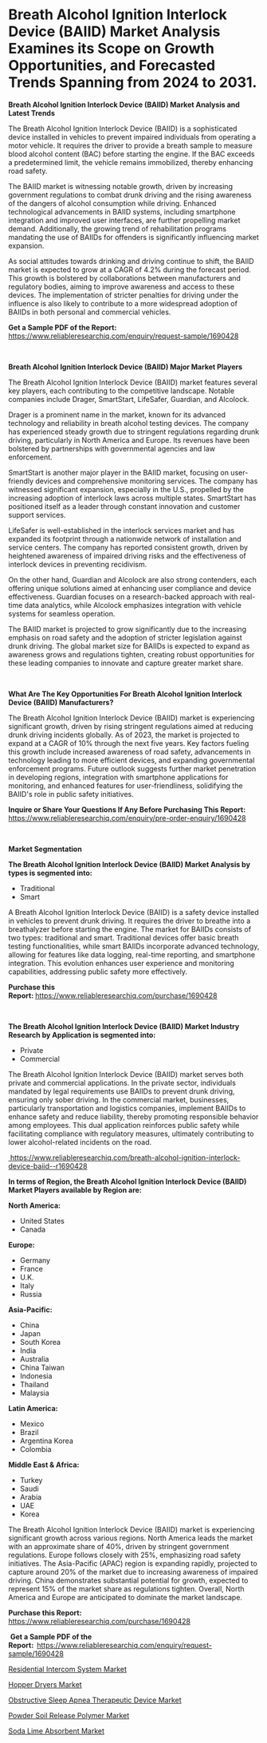 <p><h1>Breath Alcohol Ignition Interlock Device (BAIID) Market Analysis Examines its Scope on Growth Opportunities, and Forecasted Trends Spanning from 2024 to 2031.</h1></p><p><strong>Breath Alcohol Ignition Interlock Device (BAIID) Market Analysis and Latest Trends</strong></p>
<p><p>The Breath Alcohol Ignition Interlock Device (BAIID) is a sophisticated device installed in vehicles to prevent impaired individuals from operating a motor vehicle. It requires the driver to provide a breath sample to measure blood alcohol content (BAC) before starting the engine. If the BAC exceeds a predetermined limit, the vehicle remains immobilized, thereby enhancing road safety.</p><p>The BAIID market is witnessing notable growth, driven by increasing government regulations to combat drunk driving and the rising awareness of the dangers of alcohol consumption while driving. Enhanced technological advancements in BAIID systems, including smartphone integration and improved user interfaces, are further propelling market demand. Additionally, the growing trend of rehabilitation programs mandating the use of BAIIDs for offenders is significantly influencing market expansion.</p><p>As social attitudes towards drinking and driving continue to shift, the BAIID market is expected to grow at a CAGR of 4.2% during the forecast period. This growth is bolstered by collaborations between manufacturers and regulatory bodies, aiming to improve awareness and access to these devices. The implementation of stricter penalties for driving under the influence is also likely to contribute to a more widespread adoption of BAIIDs in both personal and commercial vehicles.</p></p>
<p><strong>Get a Sample PDF of the Report:&nbsp;</strong> <a href="https://www.reliableresearchiq.com/enquiry/request-sample/1690428?utm_campaign=1412&utm_medium=2&utm_source=Github&utm_content=ia&utm_term=17102024&utm_id=breath-alcohol-ignition-interlock-device-baiid">https://www.reliableresearchiq.com/enquiry/request-sample/1690428</a></p>
<p>&nbsp;</p>
<p><strong>Breath Alcohol Ignition Interlock Device (BAIID) Major Market Players</strong></p>
<p><p>The Breath Alcohol Ignition Interlock Device (BAIID) market features several key players, each contributing to the competitive landscape. Notable companies include Drager, SmartStart, LifeSafer, Guardian, and Alcolock.</p><p>Drager is a prominent name in the market, known for its advanced technology and reliability in breath alcohol testing devices. The company has experienced steady growth due to stringent regulations regarding drunk driving, particularly in North America and Europe. Its revenues have been bolstered by partnerships with governmental agencies and law enforcement.</p><p>SmartStart is another major player in the BAIID market, focusing on user-friendly devices and comprehensive monitoring services. The company has witnessed significant expansion, especially in the U.S., propelled by the increasing adoption of interlock laws across multiple states. SmartStart has positioned itself as a leader through constant innovation and customer support services.</p><p>LifeSafer is well-established in the interlock services market and has expanded its footprint through a nationwide network of installation and service centers. The company has reported consistent growth, driven by heightened awareness of impaired driving risks and the effectiveness of interlock devices in preventing recidivism.</p><p>On the other hand, Guardian and Alcolock are also strong contenders, each offering unique solutions aimed at enhancing user compliance and device effectiveness. Guardian focuses on a research-backed approach with real-time data analytics, while Alcolock emphasizes integration with vehicle systems for seamless operation.</p><p>The BAIID market is projected to grow significantly due to the increasing emphasis on road safety and the adoption of stricter legislation against drunk driving. The global market size for BAIIDs is expected to expand as awareness grows and regulations tighten, creating robust opportunities for these leading companies to innovate and capture greater market share.</p></p>
<p>&nbsp;</p>
<p><strong>What Are The Key Opportunities For Breath Alcohol Ignition Interlock Device (BAIID) Manufacturers?</strong></p>
<p><p>The Breath Alcohol Ignition Interlock Device (BAIID) market is experiencing significant growth, driven by rising stringent regulations aimed at reducing drunk driving incidents globally. As of 2023, the market is projected to expand at a CAGR of 10% through the next five years. Key factors fueling this growth include increased awareness of road safety, advancements in technology leading to more efficient devices, and expanding governmental enforcement programs. Future outlook suggests further market penetration in developing regions, integration with smartphone applications for monitoring, and enhanced features for user-friendliness, solidifying the BAIID's role in public safety initiatives.</p></p>
<p><strong>Inquire or Share Your Questions If Any Before Purchasing This Report:</strong> <a href="https://www.reliableresearchiq.com/enquiry/pre-order-enquiry/1690428?utm_campaign=1412&utm_medium=2&utm_source=Github&utm_content=ia&utm_term=17102024&utm_id=breath-alcohol-ignition-interlock-device-baiid">https://www.reliableresearchiq.com/enquiry/pre-order-enquiry/1690428</a></p>
<p>&nbsp;</p>
<p><strong>Market Segmentation</strong></p>
<p><strong>The Breath Alcohol Ignition Interlock Device (BAIID) Market Analysis by types is segmented into:</strong></p>
<p><ul><li>Traditional</li><li>Smart</li></ul></p>
<p><p>A Breath Alcohol Ignition Interlock Device (BAIID) is a safety device installed in vehicles to prevent drunk driving. It requires the driver to breathe into a breathalyzer before starting the engine. The market for BAIIDs consists of two types: traditional and smart. Traditional devices offer basic breath testing functionalities, while smart BAIIDs incorporate advanced technology, allowing for features like data logging, real-time reporting, and smartphone integration. This evolution enhances user experience and monitoring capabilities, addressing public safety more effectively.</p></p>
<p><strong>Purchase this Report:&nbsp;</strong><a href="https://www.reliableresearchiq.com/purchase/1690428?utm_campaign=1412&utm_medium=2&utm_source=Github&utm_content=ia&utm_term=17102024&utm_id=breath-alcohol-ignition-interlock-device-baiid">https://www.reliableresearchiq.com/purchase/1690428</a></p>
<p>&nbsp;</p>
<p><strong>The Breath Alcohol Ignition Interlock Device (BAIID) Market Industry Research by Application is segmented into:</strong></p>
<p><ul><li>Private</li><li>Commercial</li></ul></p>
<p><p>The Breath Alcohol Ignition Interlock Device (BAIID) market serves both private and commercial applications. In the private sector, individuals mandated by legal requirements use BAIIDs to prevent drunk driving, ensuring only sober driving. In the commercial market, businesses, particularly transportation and logistics companies, implement BAIIDs to enhance safety and reduce liability, thereby promoting responsible behavior among employees. This dual application reinforces public safety while facilitating compliance with regulatory measures, ultimately contributing to lower alcohol-related incidents on the road.</p></p>
<p><a href="https://www.reliableresearchiq.com/breath-alcohol-ignition-interlock-device-baiid--r1690428?utm_campaign=1412&utm_medium=2&utm_source=Github&utm_content=ia&utm_term=17102024&utm_id=breath-alcohol-ignition-interlock-device-baiid">&nbsp;https://www.reliableresearchiq.com/breath-alcohol-ignition-interlock-device-baiid--r1690428</a></p>
<p><strong>In terms of Region, the Breath Alcohol Ignition Interlock Device (BAIID) Market Players available by Region are:</strong></p>
<p>
    <p> <strong> North America: </strong>
        <ul>
            <li>United States</li>
            <li>Canada</li>
        </ul>
        </p> 
    <p> <strong> Europe: </strong>
        <ul>
            <li>Germany</li>
            <li>France</li>
            <li>U.K.</li>
            <li>Italy</li>
            <li>Russia</li>
        </ul>
        </p> 
    <p> <strong> Asia-Pacific: </strong>
        <ul>
            <li>China</li>
            <li>Japan</li>
            <li>South Korea</li>
            <li>India</li>
            <li>Australia</li>
            <li>China Taiwan</li>
            <li>Indonesia</li>
            <li>Thailand</li>
            <li>Malaysia</li>
        </ul>
        </p> 
    <p> <strong> Latin America: </strong>
        <ul>
            <li>Mexico</li>
            <li>Brazil</li>
            <li>Argentina Korea</li>
            <li>Colombia</li>
        </ul>
        </p> 
    <p> <strong> Middle East & Africa: </strong>
        <ul>
            <li>Turkey</li>
            <li>Saudi</li>
            <li>Arabia</li>
            <li>UAE</li>
            <li>Korea</li>
        </ul>
    </p>
    </p>
<p><p>The Breath Alcohol Ignition Interlock Device (BAIID) market is experiencing significant growth across various regions. North America leads the market with an approximate share of 40%, driven by stringent government regulations. Europe follows closely with 25%, emphasizing road safety initiatives. The Asia-Pacific (APAC) region is expanding rapidly, projected to capture around 20% of the market due to increasing awareness of impaired driving. China demonstrates substantial potential for growth, expected to represent 15% of the market share as regulations tighten. Overall, North America and Europe are anticipated to dominate the market landscape.</p></p>
<p><strong>Purchase this Report: </strong><a href="https://www.reliableresearchiq.com/purchase/1690428?utm_campaign=1412&utm_medium=2&utm_source=Github&utm_content=ia&utm_term=17102024&utm_id=breath-alcohol-ignition-interlock-device-baiid">https://www.reliableresearchiq.com/purchase/1690428</a></p>
<p>&nbsp;<strong>Get a Sample PDF of the Report:&nbsp;&nbsp;</strong><a href="https://www.reliableresearchiq.com/enquiry/request-sample/1690428?utm_campaign=1412&utm_medium=2&utm_source=Github&utm_content=ia&utm_term=17102024&utm_id=breath-alcohol-ignition-interlock-device-baiid">https://www.reliableresearchiq.com/enquiry/request-sample/1690428</a></p>
<p><strong></strong></p>
<p><p><a href="https://issuu.com/reportprime-2/docs/residential-intercom-system-market-_d4444ca319d95f?utm_campaign=1412&utm_medium=2&utm_source=Github&utm_content=ia&utm_term=17102024&utm_id=breath-alcohol-ignition-interlock-device-baiid">Residential Intercom System Market</a></p><p><a href="https://issuu.com/reportprime-2/docs/hopper-dryers-market-size-2030.pptx_bdfe31dbc0ee62?utm_campaign=1412&utm_medium=2&utm_source=Github&utm_content=ia&utm_term=17102024&utm_id=breath-alcohol-ignition-interlock-device-baiid">Hopper Dryers Market</a></p><p><a href="https://github.com/philipa0wcpic/Market-Research-Report-List-1/blob/main/obstructive-sleep-apnea-therapeutic-device-market.md?utm_campaign=1412&utm_medium=2&utm_source=Github&utm_content=ia&utm_term=17102024&utm_id=breath-alcohol-ignition-interlock-device-baiid">Obstructive Sleep Apnea Therapeutic Device Market</a></p><p><a href="https://www.linkedin.com/pulse/pioneering-growth-analyzing-global-powder-soil-release-polymer-w6dxf?utm_campaign=1412&utm_medium=2&utm_source=Github&utm_content=ia&utm_term=17102024&utm_id=breath-alcohol-ignition-interlock-device-baiid">Powder Soil Release Polymer Market</a></p><p><a href="https://github.com/shantaev7par/Market-Research-Report-List-1/blob/main/soda-lime-absorbent-market.md?utm_campaign=1412&utm_medium=2&utm_source=Github&utm_content=ia&utm_term=17102024&utm_id=breath-alcohol-ignition-interlock-device-baiid">Soda Lime Absorbent Market</a></p></p>